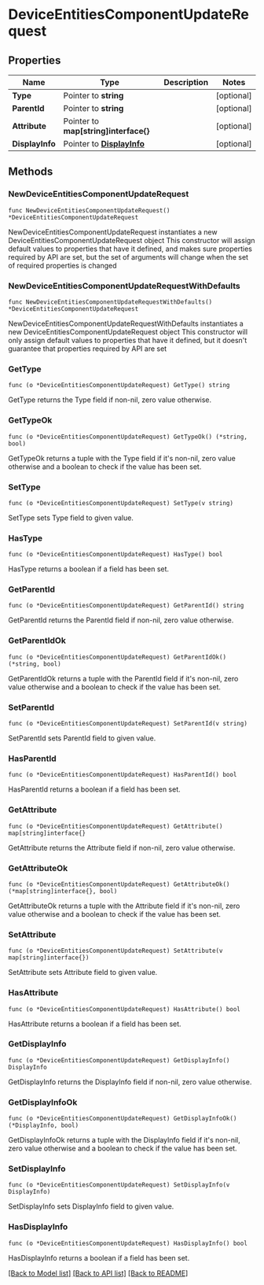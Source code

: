 # DeviceEntitiesComponentUpdateRequest

## Properties

Name | Type | Description | Notes
------------ | ------------- | ------------- | -------------
**Type** | Pointer to **string** |  | [optional] 
**ParentId** | Pointer to **string** |  | [optional] 
**Attribute** | Pointer to **map[string]interface{}** |  | [optional] 
**DisplayInfo** | Pointer to [**DisplayInfo**](DisplayInfo.md) |  | [optional] 

## Methods

### NewDeviceEntitiesComponentUpdateRequest

`func NewDeviceEntitiesComponentUpdateRequest() *DeviceEntitiesComponentUpdateRequest`

NewDeviceEntitiesComponentUpdateRequest instantiates a new DeviceEntitiesComponentUpdateRequest object
This constructor will assign default values to properties that have it defined,
and makes sure properties required by API are set, but the set of arguments
will change when the set of required properties is changed

### NewDeviceEntitiesComponentUpdateRequestWithDefaults

`func NewDeviceEntitiesComponentUpdateRequestWithDefaults() *DeviceEntitiesComponentUpdateRequest`

NewDeviceEntitiesComponentUpdateRequestWithDefaults instantiates a new DeviceEntitiesComponentUpdateRequest object
This constructor will only assign default values to properties that have it defined,
but it doesn't guarantee that properties required by API are set

### GetType

`func (o *DeviceEntitiesComponentUpdateRequest) GetType() string`

GetType returns the Type field if non-nil, zero value otherwise.

### GetTypeOk

`func (o *DeviceEntitiesComponentUpdateRequest) GetTypeOk() (*string, bool)`

GetTypeOk returns a tuple with the Type field if it's non-nil, zero value otherwise
and a boolean to check if the value has been set.

### SetType

`func (o *DeviceEntitiesComponentUpdateRequest) SetType(v string)`

SetType sets Type field to given value.

### HasType

`func (o *DeviceEntitiesComponentUpdateRequest) HasType() bool`

HasType returns a boolean if a field has been set.

### GetParentId

`func (o *DeviceEntitiesComponentUpdateRequest) GetParentId() string`

GetParentId returns the ParentId field if non-nil, zero value otherwise.

### GetParentIdOk

`func (o *DeviceEntitiesComponentUpdateRequest) GetParentIdOk() (*string, bool)`

GetParentIdOk returns a tuple with the ParentId field if it's non-nil, zero value otherwise
and a boolean to check if the value has been set.

### SetParentId

`func (o *DeviceEntitiesComponentUpdateRequest) SetParentId(v string)`

SetParentId sets ParentId field to given value.

### HasParentId

`func (o *DeviceEntitiesComponentUpdateRequest) HasParentId() bool`

HasParentId returns a boolean if a field has been set.

### GetAttribute

`func (o *DeviceEntitiesComponentUpdateRequest) GetAttribute() map[string]interface{}`

GetAttribute returns the Attribute field if non-nil, zero value otherwise.

### GetAttributeOk

`func (o *DeviceEntitiesComponentUpdateRequest) GetAttributeOk() (*map[string]interface{}, bool)`

GetAttributeOk returns a tuple with the Attribute field if it's non-nil, zero value otherwise
and a boolean to check if the value has been set.

### SetAttribute

`func (o *DeviceEntitiesComponentUpdateRequest) SetAttribute(v map[string]interface{})`

SetAttribute sets Attribute field to given value.

### HasAttribute

`func (o *DeviceEntitiesComponentUpdateRequest) HasAttribute() bool`

HasAttribute returns a boolean if a field has been set.

### GetDisplayInfo

`func (o *DeviceEntitiesComponentUpdateRequest) GetDisplayInfo() DisplayInfo`

GetDisplayInfo returns the DisplayInfo field if non-nil, zero value otherwise.

### GetDisplayInfoOk

`func (o *DeviceEntitiesComponentUpdateRequest) GetDisplayInfoOk() (*DisplayInfo, bool)`

GetDisplayInfoOk returns a tuple with the DisplayInfo field if it's non-nil, zero value otherwise
and a boolean to check if the value has been set.

### SetDisplayInfo

`func (o *DeviceEntitiesComponentUpdateRequest) SetDisplayInfo(v DisplayInfo)`

SetDisplayInfo sets DisplayInfo field to given value.

### HasDisplayInfo

`func (o *DeviceEntitiesComponentUpdateRequest) HasDisplayInfo() bool`

HasDisplayInfo returns a boolean if a field has been set.


[[Back to Model list]](../README.md#documentation-for-models) [[Back to API list]](../README.md#documentation-for-api-endpoints) [[Back to README]](../README.md)


